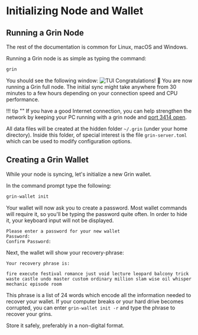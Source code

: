 # Initializing Node and Wallet

## Running a Grin Node

The rest of the documentation is common for Linux, macOS and Windows.

Running a Grin node is as simple as typing the command:
```bash
grin
```

You should see the following window:
![TUI](../../assets/images/tui.png)
Congratulations! 🎉 You are now running a Grin full node.
The initial sync might take anywhere from 30 minutes to a few hours depending on your connection speed and CPU performance.

!!! tip ""
    If you have a good Internet connection, you can help strengthen the network by keeping your PC running with a grin node and [port 3414 open](https://forum.grin.mw/t/how-to-open-port-3414-and-why/7825).

All data files will be created at the hidden folder `~/.grin` (under your home directory). Inside this folder, of special interest is the file `grin-server.toml` which can be used to modify configuration options.

## Creating a Grin Wallet

While your node is syncing, let's initialize a new Grin wallet.

In the command prompt type the following:

```bash
grin-wallet init
```

Your wallet will now ask you to create a password. Most wallet commands will require it, so you'll be typing the password quite often.
In order to hide it, your keyboard input will not be displayed.

```text
Please enter a password for your new wallet
Password:
Confirm Password:
```

Next, the wallet will show your recovery-phrase:

```text
Your recovery phrase is:

fire execute festival romance just void lecture leopard balcony trick waste castle undo master custom ordinary million slam wise oil whisper mechanic episode room
```
This phrase is a list of 24 words which encode all the information needed to recover your wallet. If your computer breaks or your hard drive becomes corrupted, you can enter `grin-wallet init -r` and type the phrase to recover your grins.

Store it safely, preferably in a non-digital format.

